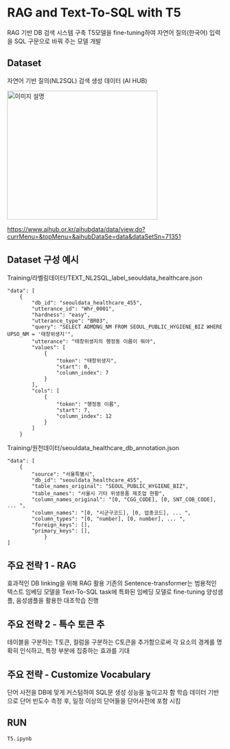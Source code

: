 # RAG and Text-To-SQL with T5
RAG 기반 DB 검색 시스템 구축
T5모델을 fine-tuning하여 자연어 질의(한국어) 입력을 SQL 구문으로 바꿔 주는 모델 개발 

## Dataset
자연어 기반 질의(NL2SQL) 검색 생성 데이터 (AI HUB)


<img src="https://github.com/user-attachments/assets/d12b0810-80bb-46b8-bbbb-40431123d353" alt="이미지 설명" width="350" height="300">

https://www.aihub.or.kr/aihubdata/data/view.do?currMenu=&topMenu=&aihubDataSe=data&dataSetSn=71351

## Dataset 구성 예시
Training/라벨링데이터/TEXT_NL2SQL_label_seouldata_healthcare.json
```
"data": [
	{
		"db_id": "seouldata_healthcare_455",
		"utterance_id": "Whr_0001",
		"hardness": "easy",
		"utterance_type": "BR03",
		"query": "SELECT ADMDNG_NM FROM SEOUL_PUBLIC_HYGIENE_BIZ WHERE UPSO_NM = '태창위생지'",
		"utterance": "태창위생지의 행정동 이름이 뭐야",
		"values": [
			{
				"token": "태창위생지",
				"start": 0,
				"column_index": 7
			}
		],
		"cols": [
			{
				"token": "행정동 이름",
				"start": 7,
				"column_index": 12
			}
		]
	}
```

Training/원천데이터/seouldata_healthcare_db_annotation.json
```
"data": [
	{
		"source": "서울특별시",
		"db_id": "seouldata_healthcare_455",
		"table_names_original": "SEOUL_PUBLIC_HYGIENE_BIZ",
		"table_names": "서울시 기타 위생용품 제조업 현황",
		"column_names_original": "[0, "CGG_CODE], [0, SNT_COB_CODE], ... ",
		"column_names": "[0, "시군구코드], [0, 업종코드], ... ",
		"column_types": "[0, "number], [0, number], ... ",
		"foreign_keys": [],
		"primary_keys": [],
			}
]
```

## 주요 전략 1 - RAG
효과적인 DB linking을 위해 RAG 활용
기존의 Sentence-transformer는 범용적인 텍스트 임베딩 모델을 Text-To-SQL task에 특화된 임베딩 모델로 fine-tuning
양성샘플, 음성샘플을 활용한 대조학습 진행

## 주요 전략 2 - 특수 토큰 추
테이블을 구분하는 T토큰, 컬럼을 구분하는 C토큰을 추가함으로써 각 요소의 경계를 명확히 인식하고, 특정 부분에 집중하는 효과를 기대

## 주요 전략 - Customize Vocabulary
단어 사전을 DB에 맞게 커스텀하여 SQL문 생성 성능을 높이고자 함
학습 데이터 기반으로 단어 빈도수 측정 후, 일정 이상의 단어들을 단어사전에 포함 시킴




## RUN
```
T5.ipynb
```

